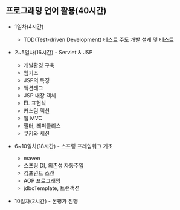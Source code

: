 ## 프로그래밍 언어 활용(40시간)
- 1일차(4시간) 
	- TDD(Test-driven Development) 테스트 주도 개발 설계 및 테스트
	
- 2~5일차(16시간) - Servlet & JSP 
	- 개발환경 구축
	- 웹기초
	- JSP의 특징
	- 액션태그
	- JSP 내장 객체
	- EL 표현식
	- 커스텀 액션
	- 웹 MVC
	- 필터, 래퍼클리스
	- 쿠키와 세션
	
- 6~10일차(18시간) - 스프링 프레임워크 기초
	- maven
	- 스프링 DI, 의존성 자동주입 
	- 컴포넌트 스캔
	- AOP 프로그래밍
	- jdbcTemplate, 트랜잭션

- 10일차(2시간) - 본평가 진행